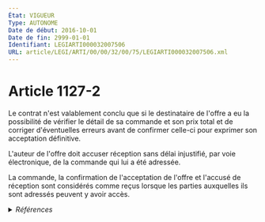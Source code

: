 ```yaml
---
État: VIGUEUR
Type: AUTONOME
Date de début: 2016-10-01
Date de fin: 2999-01-01
Identifiant: LEGIARTI000032007506
URL: article/LEGI/ARTI/00/00/32/00/75/LEGIARTI000032007506.xml
---
```


<h1>Article 1127-2</h1>

Le contrat n'est valablement conclu que si le destinataire de l'offre a eu la
possibilité de vérifier le détail de sa commande et son prix total et de
corriger d'éventuelles erreurs avant de confirmer celle-ci pour exprimer son
acceptation définitive.<br />

L'auteur de l'offre doit accuser réception sans délai injustifié, par voie
électronique, de la commande qui lui a été adressée.<br />

La commande, la confirmation de l'acceptation de l'offre et l'accusé de
réception sont considérés comme reçus lorsque les parties auxquelles ils sont
adressés peuvent y avoir accès.


<details>
  <summary><em>Références</em></summary>

  <h2>Articles faisant référence à l'article</h2>
  
  <ul>
    <li>
      <a href="https://legal.tricoteuses.fr//redirection/LEGIARTI000033062613?vers=git&vers=legifrance">Code de commerce - article L321-3 AUTONOME VIGUEUR, en vigueur depuis le 2016-10-01</a> CITATION source
    </li>
    <li>
      <a href="https://legal.tricoteuses.fr//redirection/LEGIARTI000032007508?vers=git&vers=legifrance">Code civil - article 1127-3 AUTONOME VIGUEUR, en vigueur depuis le 2016-10-01</a> CITATION source
    </li>
    <li>
      <a href="https://legal.tricoteuses.fr//redirection/LEGIARTI000032006591?vers=git&vers=legifrance">Ordonnance n° 2016-131 du 10 février 2016 portant réforme du droit des contrats, du régime général et de la preuve des obligations - article 2 ENTIEREMENT_MODIF</a> CREE source
    </li>
  </ul>
  
  <h2>Références faites par l'article</h2>
  
  <ul>
    <li>
      2016-02-10 CREE cible <a href="https://legal.tricoteuses.fr//redirection/LEGIARTI000032006591?vers=git&vers=legifrance">Ordonnance n° 2016-131 du 10 février 2016 portant réforme du droit des contrats, du régime général et de la preuve des obligations - article 2 ENTIEREMENT_MODIF</a>
    </li>
    <li>
      2999-01-01 CITATION cible <a href="https://legal.tricoteuses.fr//redirection/LEGIARTI000032007508?vers=git&vers=legifrance">Code civil - article 1127-3 AUTONOME VIGUEUR, en vigueur depuis le 2016-10-01</a>
    </li>
    <li>
      2999-01-01 CONCORDANCE source <a href="https://legal.tricoteuses.fr//redirection/LEGIARTI000006438595?vers=git&vers=legifrance">Code civil - article 1369-5 AUTONOME ABROGE, en vigueur du 2005-06-17 au 2016-10-01</a>
    </li>
    <li>
      2999-01-01 CITATION cible <a href="https://legal.tricoteuses.fr//redirection/LEGIARTI000033062613?vers=git&vers=legifrance">Code de commerce - article L321-3 AUTONOME VIGUEUR, en vigueur depuis le 2016-10-01</a>
    </li>
  </ul>
</details>
